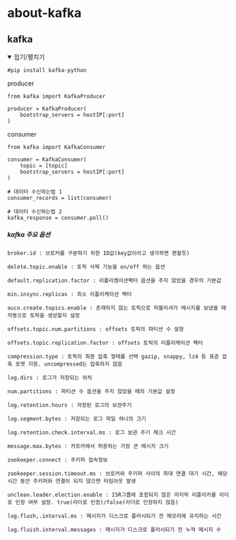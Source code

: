 # about-kafka

## kafka

<details open>
<summary>접기/펼치기</summary>
<div markdown="1">

    #pip install kafka-python
    
producer
    
    
    from kafka import KafkaProducer
    
    producer = KafkaProducer(
        bootstrap_servers = hostIP[:port]
    )
    
consumer
    
    from kafka import KafkaConsumer
    
    consumer = KafkaConsumer(
        topic = [topic]
        bootstrap_servers = hostIP[:port]
    )
    
    # 데이터 수신하는법 1
    consumer_records = list(consumer)
    
    # 데이터 수신하는법 2
    kafka_response = consumer.poll()

    
</div>
</details>


##### kafka 주요 옵션

    broker.id : 브로커를 구분하기 위한 ID값(key값이라고 생각하면 편할듯)
    
    delete.topic.enable : 토픽 삭제 기능을 on/off 하는 옵션
    
    default.replication.factor : 리플리켕이션팩터 옵션을 주지 않았을 경우의 기본값
    
    min.insync.replicas : 최소 리플리케이션 팩터
    
    auco.create.topics.enable : 존재하지 않는 토픽으로 퍼블리셔가 메시지를 보냈을 때 자동으로 토픽을 생성할지 설정
    
    offsets.topic.num.partitions : offsets 토픽의 파티션 수 설정
    
    offsets.topic.replication.factor : offsets 토픽의 리플리케이션 팩터
    
    compression.type : 토픽의 최종 압축 형태를 선택 gazip, snappy, lz4 등 표준 압축 포맷 지원. uncompressed는 압축하지 않음
    
    log.dirs : 로그가 저장되는 위치
    
    num.partitions : 파티션 수 옵션을 주지 않았을 때의 기본값 설정
    
    log.retention.hours : 저장된 로그의 보관주기
    
    log.segment.bytes : 저장되는 로그 파일 하나의 크기
    
    log.retention.check.interval.ms : 로그 보관 주기 체크 시간
    
    message.max.bytes : 카프카에서 허용하는 가장 큰 메시지 크기
    
    zookeeper.connect : 주키퍼 접속정보
    
    zookeeper.session.timeout.ms : 브로커와 주키퍼 사이의 최대 연결 대기 시간, 해당 시간 동안 주키퍼와 연결이 되지 않으면 타임아웃 발생
    
    unclean.leader.election.enable : ISR그룹에 포함되지 않은 마지막 리플리카를 리더로 인정 여부 설정. true(리더로 인정)/false(리더로 인정하지 않음)
    
    log.flush,.interval.ms : 메시지가 디스크로 플러시되기 전 메모리에 유지하는 시간
    
    log.fluish.interval.messages : 메시지가 디스크로 플러시되기 전 누적 메시지 수
    
